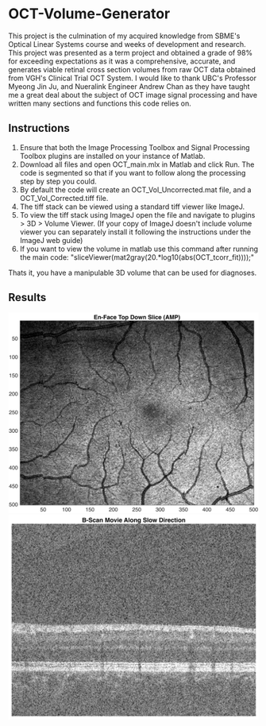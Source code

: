 # OCT-Volume-Generator
This project is the culmination of my acquired knowledge from SBME's Optical Linear Systems course and weeks of development and research. This project was presented as a term project and obtained a grade of 98% for exceeding expectations as it was a comprehensive, accurate, and generates viable retinal cross section volumes from raw OCT data obtained from VGH's Clinical Trial OCT System. I would like to thank UBC's Professor Myeong Jin Ju, and Nueralink Engineer Andrew Chan as they have taught me a great deal about the subject of OCT image signal processing and have written many sections and functions this code relies on.

## Instructions
1. Ensure that both the Image Processing Toolbox and Signal Processing Toolbox plugins are installed on your instance of Matlab.
2. Download all files and open OCT_main.mlx in Matlab and click Run. The code is segmented so that if you want to follow along the processing step by step you could.
3. By default the code will create an OCT_Vol_Uncorrected.mat file, and a OCT_Vol_Corrected.tiff file.
4. The tiff stack can be viewed using a standard tiff viewer like ImageJ.
5. To view the tiff stack using ImageJ open the file and navigate to plugins > 3D > Volume Viewer. (If your copy of ImageJ doesn't include volume viewer you can separately install it following the instructions under the ImageJ web guide)
6. If you want to view the volume in matlab use this command after running the main code: "sliceViewer(mat2gray(20.*log10(abs(OCT_tcorr_fit))));"

Thats it, you have a manipulable 3D volume that can be used for diagnoses.

## Results
![En-Face](enface.png) ![B-Scan](B-scan.png)


